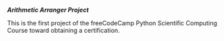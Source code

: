 ***Arithmetic Arranger Project***

This is the first project of the freeCodeCamp Python Scientific Computing Course toward obtaining a certification. 
